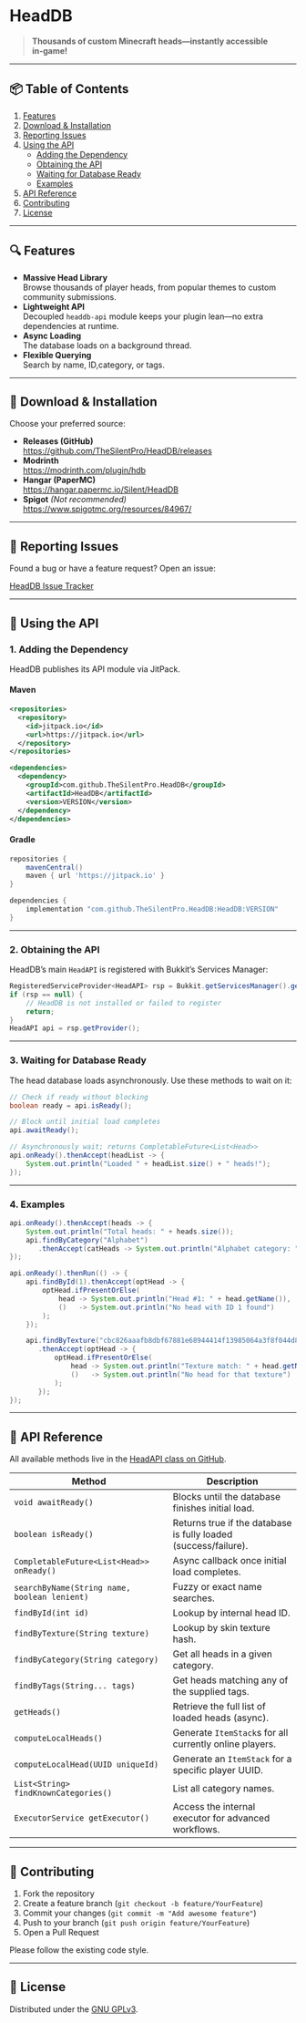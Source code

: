 # HeadDB

> **Thousands of custom Minecraft heads—instantly accessible in‑game!**

---

## 📦 Table of Contents
1. [Features](#features)  
2. [Download & Installation](#download--installation)  
3. [Reporting Issues](#reporting-issues)  
4. [Using the API](#using-the-api)  
   - [Adding the Dependency](#adding-the-dependency)  
   - [Obtaining the API](#obtaining-the-api)  
   - [Waiting for Database Ready](#waiting-for-database-ready)  
   - [Examples](#examples)  
5. [API Reference](#api-reference)  
6. [Contributing](#contributing)  
7. [License](#license)

---

## 🔍 Features
- **Massive Head Library**  
  Browse thousands of player heads, from popular themes to custom community submissions.  
- **Lightweight API**  
  Decoupled `headdb-api` module keeps your plugin lean—no extra dependencies at runtime.  
- **Async Loading**  
  The database loads on a background thread.  
- **Flexible Querying**  
  Search by name, ID,category, or tags.  

---

## 🚀 Download & Installation

Choose your preferred source:

- **Releases (GitHub)**  
  https://github.com/TheSilentPro/HeadDB/releases  
- **Modrinth**  
  https://modrinth.com/plugin/hdb  
- **Hangar (PaperMC)**  
  https://hangar.papermc.io/Silent/HeadDB  
- **Spigot** *(Not recommended)*  
  https://www.spigotmc.org/resources/84967/  

---

## 🐞 Reporting Issues

Found a bug or have a feature request? Open an issue:

[HeadDB Issue Tracker](https://github.com/TheSilentPro/HeadDB/issues)

---

## 🤝 Using the API

### 1. Adding the Dependency

HeadDB publishes its API module via JitPack.

#### Maven
```xml
<repositories>
  <repository>
    <id>jitpack.io</id>
    <url>https://jitpack.io</url>
  </repository>
</repositories>

<dependencies>
  <dependency>
    <groupId>com.github.TheSilentPro.HeadDB</groupId>
    <artifactId>HeadDB</artifactId>
    <version>VERSION</version>
  </dependency>
</dependencies>
```

#### Gradle
```gradle
repositories {
    mavenCentral()
    maven { url 'https://jitpack.io' }
}

dependencies {
    implementation "com.github.TheSilentPro.HeadDB:HeadDB:VERSION"
}
```

---

### 2. Obtaining the API

HeadDB’s main `HeadAPI` is registered with Bukkit’s Services Manager:

```java
RegisteredServiceProvider<HeadAPI> rsp = Bukkit.getServicesManager().getRegistration(HeadAPI.class);
if (rsp == null) {
    // HeadDB is not installed or failed to register
    return;
}
HeadAPI api = rsp.getProvider();
```

---

### 3. Waiting for Database Ready

The head database loads asynchronously. Use these methods to wait on it:

```java
// Check if ready without blocking
boolean ready = api.isReady();

// Block until initial load completes
api.awaitReady();

// Asynchronously wait; returns CompletableFuture<List<Head>>
api.onReady().thenAccept(headList -> {
    System.out.println("Loaded " + headList.size() + " heads!");
});
```

---

### 4. Examples

```java
api.onReady().thenAccept(heads -> {
    System.out.println("Total heads: " + heads.size());
    api.findByCategory("Alphabet")
       .thenAccept(catHeads -> System.out.println("Alphabet category: " + catHeads.size()));
});

api.onReady().thenRun(() -> {
    api.findById(1).thenAccept(optHead -> {
        optHead.ifPresentOrElse(
            head -> System.out.println("Head #1: " + head.getName()),
            ()   -> System.out.println("No head with ID 1 found")
        );
    });

    api.findByTexture("cbc826aaafb8dbf67881e68944414f13985064a3f8f044d8edfb4443e76ba")
       .thenAccept(optHead -> {
           optHead.ifPresentOrElse(
               head -> System.out.println("Texture match: " + head.getName()),
               ()   -> System.out.println("No head for that texture")
           );
       });
});
```

---

## 📖 API Reference

All available methods live in the [HeadAPI class on GitHub](https://github.com/TheSilentPro/HeadDB/blob/master/headdb-api/src/main/java/com/github/thesilentpro/headdb/api/HeadAPI.java).

| Method                                    | Description                                                      |
|-------------------------------------------|------------------------------------------------------------------|
| `void awaitReady()`                       | Blocks until the database finishes initial load.                 |
| `boolean isReady()`                       | Returns true if the database is fully loaded (success/failure).  |
| `CompletableFuture<List<Head>> onReady()` | Async callback once initial load completes.                      |
| `searchByName(String name, boolean lenient)` | Fuzzy or exact name searches.                                 |
| `findById(int id)`                        | Lookup by internal head ID.                                      |
| `findByTexture(String texture)`           | Lookup by skin texture hash.                                     |
| `findByCategory(String category)`         | Get all heads in a given category.                               |
| `findByTags(String... tags)`              | Get heads matching any of the supplied tags.                     |
| `getHeads()`                              | Retrieve the full list of loaded heads (async).                  |
| `computeLocalHeads()`                     | Generate `ItemStack`s for all currently online players.          |
| `computeLocalHead(UUID uniqueId)`         | Generate an `ItemStack` for a specific player UUID.              |
| `List<String> findKnownCategories()`      | List all category names.                                         |
| `ExecutorService getExecutor()`           | Access the internal executor for advanced workflows.             |

---

## 🤗 Contributing

1. Fork the repository  
2. Create a feature branch (`git checkout -b feature/YourFeature`)  
3. Commit your changes (`git commit -m "Add awesome feature"`)  
4. Push to your branch (`git push origin feature/YourFeature`)  
5. Open a Pull Request  

Please follow the existing code style.

---

## 📜 License

Distributed under the [GNU GPLv3](https://www.gnu.org/licenses/gpl-3.0.en.html).
